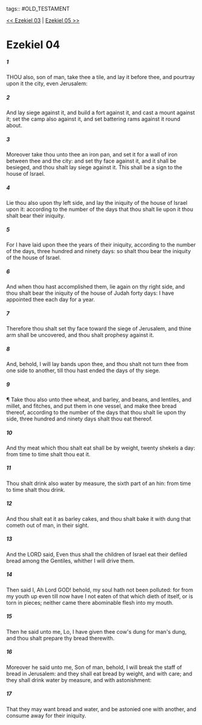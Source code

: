 tags:: #OLD_TESTAMENT

[<< Ezekiel 03](OLD_TESTAMENT/26_Ezekiel/Ezekiel_03.md) | [Ezekiel 05 >>](OLD_TESTAMENT/26_Ezekiel/Ezekiel_05.md)

# Ezekiel 04

##### 1

THOU also, son of man, take thee a tile, and lay it before thee, and pourtray upon it the city, even Jerusalem:

##### 2

And lay siege against it, and build a fort against it, and cast a mount against it; set the camp also against it, and set battering rams against it round about.

##### 3

Moreover take thou unto thee an iron pan, and set it for a wall of iron between thee and the city: and set thy face against it, and it shall be besieged, and thou shalt lay siege against it. This shall be a sign to the house of Israel.

##### 4

Lie thou also upon thy left side, and lay the iniquity of the house of Israel upon it: according to the number of the days that thou shalt lie upon it thou shalt bear their iniquity.

##### 5

For I have laid upon thee the years of their iniquity, according to the number of the days, three hundred and ninety days: so shalt thou bear the iniquity of the house of Israel.

##### 6

And when thou hast accomplished them, lie again on thy right side, and thou shalt bear the iniquity of the house of Judah forty days: I have appointed thee each day for a year.

##### 7

Therefore thou shalt set thy face toward the siege of Jerusalem, and thine arm shall be uncovered, and thou shalt prophesy against it.

##### 8

And, behold, I will lay bands upon thee, and thou shalt not turn thee from one side to another, till thou hast ended the days of thy siege.

##### 9

¶ Take thou also unto thee wheat, and barley, and beans, and lentiles, and millet, and fitches, and put them in one vessel, and make thee bread thereof, according to the number of the days that thou shalt lie upon thy side, three hundred and ninety days shalt thou eat thereof.

##### 10

And thy meat which thou shalt eat shall be by weight, twenty shekels a day: from time to time shalt thou eat it.

##### 11

Thou shalt drink also water by measure, the sixth part of an hin: from time to time shalt thou drink.

##### 12

And thou shalt eat it as barley cakes, and thou shalt bake it with dung that cometh out of man, in their sight.

##### 13

And the LORD said, Even thus shall the children of Israel eat their defiled bread among the Gentiles, whither I will drive them.

##### 14

Then said I, Ah Lord GOD! behold, my soul hath not been polluted: for from my youth up even till now have I not eaten of that which dieth of itself, or is torn in pieces; neither came there abominable flesh into my mouth.

##### 15

Then he said unto me, Lo, I have given thee cow's dung for man's dung, and thou shalt prepare thy bread therewith.

##### 16

Moreover he said unto me, Son of man, behold, I will break the staff of bread in Jerusalem: and they shall eat bread by weight, and with care; and they shall drink water by measure, and with astonishment:

##### 17

That they may want bread and water, and be astonied one with another, and consume away for their iniquity.

